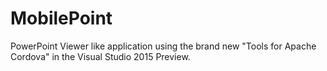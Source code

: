 MobilePoint
===========

PowerPoint Viewer like application using the brand new "Tools for Apache Cordova" in the Visual Studio 2015 Preview.
